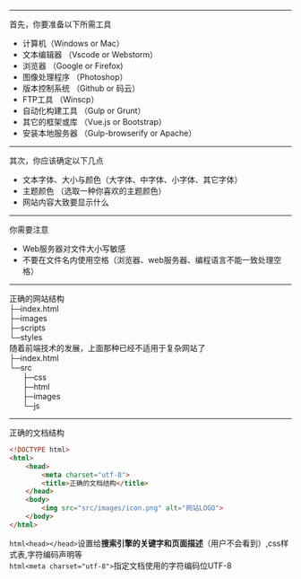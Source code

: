 
---
首先，你要准备以下所需工具  
- 计算机（Windows or Mac）
- 文本编辑器 （Vscode or Webstorm）
- 浏览器 （Google or Firefox)
- 图像处理程序 （Photoshop）
- 版本控制系统 （Github or 码云）
- FTP工具 （Winscp）
- 自动化构建工具 （Gulp or Grunt）
- 其它的框架或库 （Vue.js or Bootstrap）
- 安装本地服务器 （Gulp-browserify or Apache）  

---
其次，你应该确定以下几点
- 文本字体、大小与颜色（大字体、中字体、小字体、其它字体）
- 主题颜色 （选取一种你喜欢的主题颜色）
- 网站内容大致要显示什么

---
你需要注意 
- Web服务器对文件大小写敏感
- 不要在文件名内使用空格（浏览器、web服务器、编程语言不能一致处理空格）

---
正确的网站结构  
├─index.html  
├─images  
├─scripts  
└─styles  
随着前端技术的发展，上面那种已经不适用于复杂网站了  
├─index.html  
└─src  
&nbsp;&nbsp;&nbsp;&nbsp;&nbsp;&nbsp;├─css  
&nbsp;&nbsp;&nbsp;&nbsp;&nbsp;&nbsp;├─html  
&nbsp;&nbsp;&nbsp;&nbsp;&nbsp;&nbsp;├─images  
&nbsp;&nbsp;&nbsp;&nbsp;&nbsp;&nbsp;└─js

---
正确的文档结构
```html
<!DOCTYPE html>
<html>
    <head>
        <meta charset="utf-8">
        <title>正确的文档结构</title>
    </head>
    <body>
        <img src="src/images/icon.png" alt="网站LOGO">
    </body>
</html>
```
```html<head></head>```设置给**搜索引擎的关键字和页面描述**（用户不会看到）,css样式表,字符编码声明等  
```html<meta charset="utf-8">```指定文档使用的字符编码位UTF-8
 

